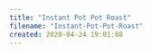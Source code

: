 ```yaml
---
title: "Instant Pot Pot Roast"
filename: "Instant-Pot-Pot-Roast"
created: 2020-04-24 19:01:08
---
```


